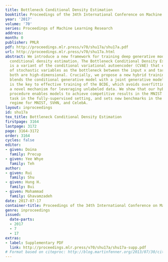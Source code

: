 ```yaml
---
title: Bottleneck Conditional Density Estimation
booktitle: Proceedings of the 34th International Conference on Machine Learning
year: '2017'
volume: '70'
series: Proceedings of Machine Learning Research
address: 
month: 0
publisher: PMLR
pdf: http://proceedings.mlr.press/v70/shu17a/shu17a.pdf
url: http://proceedings.mlr.press/v70/shu17a.html
abstract: We introduce a new framework for training deep generative models for high-dimensional
  conditional density estimation. The Bottleneck Conditional Density Estimator (BCDE)
  is a variant of the conditional variational autoencoder (CVAE) that employs layer(s)
  of stochastic variables as the bottleneck between the input x and target y, where
  both are high-dimensional. Crucially, we propose a new hybrid training method that
  blends the conditional generative model with a joint generative model. Hybrid blending
  is the key to effective training of the BCDE, which avoids overfitting and provides
  a novel mechanism for leveraging unlabeled data. We show that our hybrid training
  procedure enables models to achieve competitive results in the MNIST quadrant prediction
  task in the fully-supervised setting, and sets new benchmarks in the semi-supervised
  regime for MNIST, SVHN, and CelebA.
layout: inproceedings
id: shu17a
tex_title: Bottleneck Conditional Density Estimation
firstpage: 3164
lastpage: 3172
page: 3164-3172
order: 3164
cycles: false
editor:
- given: Doina
  family: Precup
- given: Yee Whye
  family: Teh
author:
- given: Rui
  family: Shu
- given: Hung H.
  family: Bui
- given: Mohammad
  family: Ghavamzadeh
date: 2017-07-17
container-title: Proceedings of the 34th International Conference on Machine Learning
genre: inproceedings
issued:
  date-parts:
  - 2017
  - 7
  - 17
extras:
- label: Supplementary PDF
  link: http://proceedings.mlr.press/v70/shu17a/shu17a-supp.pdf
# Format based on citeproc: http://blog.martinfenner.org/2013/07/30/citeproc-yaml-for-bibliographies/
---
```

